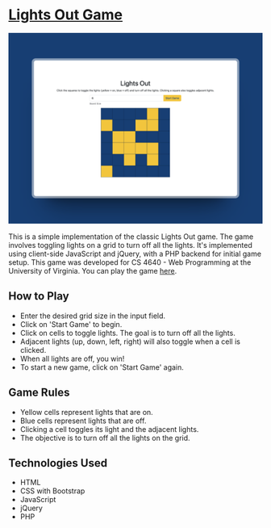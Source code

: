 # [Lights Out Game](https://cs4640.cs.virginia.edu/azk7ad/hw7)

<p align="center">
  <img src="img.png" alt="Lights Out Game" width="600">
</p>

This is a simple implementation of the classic Lights Out game. The game involves toggling lights on a grid to turn off all the lights. It's implemented using client-side JavaScript and jQuery, with a PHP backend for initial game setup. This game was developed for CS 4640 - Web Programming at the University of Virginia.
You can play the game [here](https://cs4640.cs.virginia.edu/azk7ad/hw7).

## How to Play

- Enter the desired grid size in the input field.
- Click on 'Start Game' to begin.
- Click on cells to toggle lights. The goal is to turn off all the lights.
- Adjacent lights (up, down, left, right) will also toggle when a cell is clicked.
- When all lights are off, you win!
- To start a new game, click on 'Start Game' again.

## Game Rules

- Yellow cells represent lights that are on.
- Blue cells represent lights that are off.
- Clicking a cell toggles its light and the adjacent lights.
- The objective is to turn off all the lights on the grid.

## Technologies Used

- HTML
- CSS with Bootstrap
- JavaScript
- jQuery
- PHP
